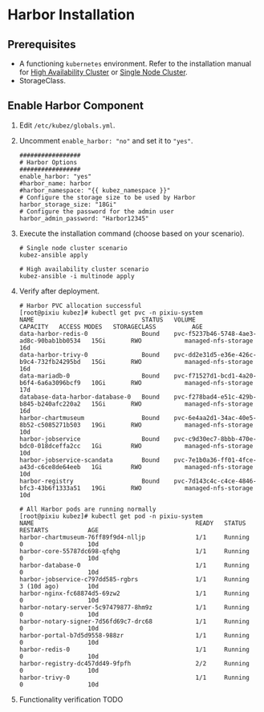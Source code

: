 # Harbor Installation

## Prerequisites

- A functioning `kubernetes` environment. Refer to the installation manual for [High Availability Cluster](../install/multinode.md) or [Single Node Cluster](../install/all-in-one.md).
- StorageClass.

## Enable Harbor Component

1. Edit `/etc/kubez/globals.yml`.

2. Uncomment `enable_harbor: "no"` and set it to `"yes"`.

    ```shell
    #################
    # Harbor Options
    #################
    enable_harbor: "yes"
    #harbor_name: harbor
    #harbor_namespace: "{{ kubez_namespace }}"
    # Configure the storage size to be used by Harbor
    harbor_storage_size: "18Gi"
    # Configure the password for the admin user
    harbor_admin_password: "Harbor12345"
    ```

3. Execute the installation command (choose based on your scenario).

    ```shell
    # Single node cluster scenario
    kubez-ansible apply

    # High availability cluster scenario
    kubez-ansible -i multinode apply
    ```

4. Verify after deployment.

    ```shell
    # Harbor PVC allocation successful
    [root@pixiu kubez]# kubectl get pvc -n pixiu-system
    NAME                              STATUS   VOLUME                                     CAPACITY   ACCESS MODES   STORAGECLASS          AGE
    data-harbor-redis-0               Bound    pvc-f5237b46-5748-4ae3-ad8c-90bab1bb0534   15Gi       RWO            managed-nfs-storage   16d
    data-harbor-trivy-0               Bound    pvc-dd2e31d5-e36e-426c-b9c4-732fb24295bd   15Gi       RWO            managed-nfs-storage   16d
    data-mariadb-0                    Bound    pvc-f71527d1-bcd1-4a20-b6f4-6a6a3096bcf9   10Gi       RWO            managed-nfs-storage   17d
    database-data-harbor-database-0   Bound    pvc-f278bad4-e51c-429b-b845-b240afc220a2   15Gi       RWO            managed-nfs-storage   16d
    harbor-chartmuseum                Bound    pvc-6e4aa2d1-34ac-40e5-8b52-c5085271b503   19Gi       RWO            managed-nfs-storage   10d
    harbor-jobservice                 Bound    pvc-c9d30ec7-8bbb-470e-bdc0-018dceffa2cc   1Gi        RWO            managed-nfs-storage   10d
    harbor-jobservice-scandata        Bound    pvc-7e1b0a36-ff01-4fce-a43d-c6ce8de64eeb   1Gi        RWO            managed-nfs-storage   10d
    harbor-registry                   Bound    pvc-7d143c4c-c4ce-4846-bfc3-43b6f1333a51   19Gi       RWO            managed-nfs-storage   10d

    # All Harbor pods are running normally
    [root@pixiu kubez]# kubectl get pod -n pixiu-system
    NAME                                             READY   STATUS             RESTARTS           AGE
    harbor-chartmuseum-76ff89f9d4-nlljp              1/1     Running            0                  10d
    harbor-core-55787dc698-qfqhg                     1/1     Running            0                  10d
    harbor-database-0                                1/1     Running            0                  10d
    harbor-jobservice-c797dd585-rgbrs                1/1     Running            3 (10d ago)        10d
    harbor-nginx-fc68874d5-69zw2                     1/1     Running            0                  10d
    harbor-notary-server-5c97479877-8hm9z            1/1     Running            0                  10d
    harbor-notary-signer-7d56fd69c7-drc68            1/1     Running            0                  10d
    harbor-portal-b7d5d9558-988zr                    1/1     Running            0                  10d
    harbor-redis-0                                   1/1     Running            0                  10d
    harbor-registry-dc457dd49-9fpfh                  2/2     Running            0                  10d
    harbor-trivy-0                                   1/1     Running            0                  10d
    ```

5. Functionality verification
   TODO
